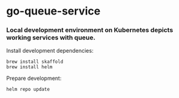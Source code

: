 # go-queue-service

### Local development environment on Kubernetes depicts working services with queue.

Install development dependencies:
```
brew install skaffold
brew install helm
```
Prepare development:
```
helm repo update
```

